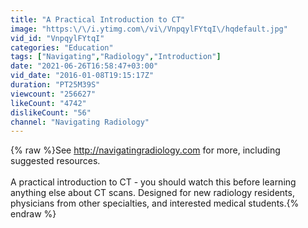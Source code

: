 ```yaml
---
title: "A Practical Introduction to CT"
image: "https:\/\/i.ytimg.com\/vi\/VnpqylFYtqI\/hqdefault.jpg"
vid_id: "VnpqylFYtqI"
categories: "Education"
tags: ["Navigating","Radiology","Introduction"]
date: "2021-06-26T16:58:47+03:00"
vid_date: "2016-01-08T19:15:17Z"
duration: "PT25M39S"
viewcount: "256627"
likeCount: "4742"
dislikeCount: "56"
channel: "Navigating Radiology"
---
```

{% raw %}See <a rel="nofollow" target="blank" href="http://navigatingradiology.com">http://navigatingradiology.com</a> for more, including suggested resources.<br /><br />A practical introduction to CT - you should watch this before learning anything else about CT scans. Designed for new radiology residents, physicians from other specialties, and interested medical students.{% endraw %}
